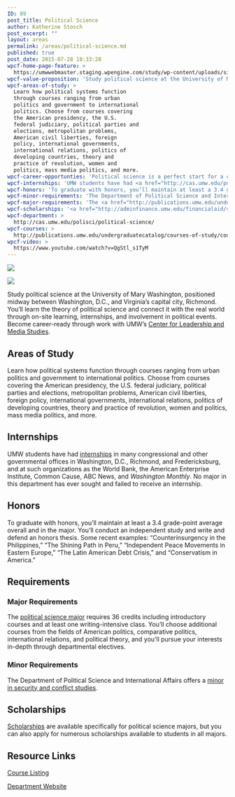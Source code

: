 ```yaml
---
ID: 89
post_title: Political Science
author: Katherine Stosch
post_excerpt: ""
layout: areas
permalink: /areas/political-science.md
published: true
post_date: 2015-07-28 18:33:28
wpcf-home-page-feature: >
  https://umwwebmaster.staging.wpengine.com/study/wp-content/uploads/sites/5/2015/07/NS-Political-Science-2e.jpg
wpcf-value-proposition: 'Study political science at the University of Mary Washington, positioned midway between Washington, D.C., and Virginia’s capital city, Richmond. You’ll learn the theory of political science and connect it with the real world through on-site learning, internships, and involvement in political events. Become career-ready through work with UMW’s <a href="/clms/">Center for Leadership and Media Studies</a>.'
wpcf-areas-of-study: >
  Learn how political systems function
  through courses ranging from urban
  politics and government to international
  politics. Choose from courses covering
  the American presidency, the U.S.
  federal judiciary, political parties and
  elections, metropolitan problems,
  American civil liberties, foreign
  policy, international governments,
  international relations, politics of
  developing countries, theory and
  practice of revolution, women and
  politics, mass media politics, and more.
wpcf-career-opportunties: 'Political science is a perfect start for a career in law, urban planning, teaching, government, and private enterprise. Our political science alumni win Fulbright Scholarships, get published in peer-reviewed journals, work for presidential campaigns, and go to well-regarded graduate schools. To see where our graduates have landed, visit <a href="http://cas.umw.edu/polisci/about-our-students-and-alumni/recent-careers/">careers</a>.'
wpcf-internships: 'UMW students have had <a href="http://cas.umw.edu/polisci/about-our-students-and-alumni/recent-internships/">internships</a> in many congressional and other governmental offices in Washington, D.C., Richmond, and Fredericksburg, and at such organizations as the World Bank, the American Enterprise Institute, Common Cause, ABC News, and <em>Washington Monthly</em>. No major in this department has ever sought and failed to receive an internship.'
wpcf-honors: 'To graduate with honors, you’ll maintain at least a 3.4 grade-point average overall and in the major. You’ll conduct an independent study and write and defend an honors thesis. Some recent examples: “Counterinsurgency in the Philippines,” “The Shining Path in Peru,” “Independent Peace Movements in Eastern Europe,” “The Latin American Debt Crisis,” and “Conservatism in America.”'
wpcf-minor-requirements: 'The Department of Political Science and International Affairs offers a <a href="http://publications.umw.edu/undergraduatecatalog/courses-of-study/minors/security-and-conflict-studies-minor/">minor in security and conflict studies</a>.'
wpcf-major-requirements: 'The <a href="http://publications.umw.edu/undergraduatecatalog/courses-of-study/majors/psci/">political science major</a> requires 36 credits including introductory courses and at least one writing-intensive class. You’ll choose additional courses from the fields of American politics, comparative politics, international relations, and political theory, and you’ll pursue your interests in-depth through departmental electives.'
wpcf-scholarships: '<a href="http://adminfinance.umw.edu/financialaid/scholarship-information/">Scholarships</a> are available specifically for political science majors, but you can also apply for numerous scholarships available to students in all majors.'
wpcf-department: >
  http://cas.umw.edu/polisci/political-science/
wpcf-courses: >
  http://publications.umw.edu/undergraduatecatalog/courses-of-study/course-descriptions/psci/
wpcf-video: >
  https://www.youtube.com/watch?v=QgStl_s1TyM
---
```


<!-- Types Custom Fields: -->
[![](https://umwwebmaster.staging.wpengine.com/study/wp-content/uploads/sites/5/2015/07/NS-Political-Science-2e.jpg)](https://umwwebmaster.staging.wpengine.com/study/wp-content/uploads/sites/5/2015/07/NS-Political-Science-2e.jpg)
<!-- End home-page-feature -->

<!-- video -->
[![](https://i.ytimg.com/vi/QgStl_s1TyM/hqdefault.jpg)](https://www.youtube.com/watch?v=QgStl_s1TyM)
<!-- End video -->

<!-- value-proposition -->
Study political science at the University of Mary Washington, positioned midway between Washington, D.C., and Virginia’s capital city, Richmond. You’ll learn the theory of political science and connect it with the real world through on-site learning, internships, and involvement in political events. Become career-ready through work with UMW’s [Center for Leadership and Media Studies](/clms/).
<!-- End value-proposition -->

<!-- areas-of-study -->
## Areas of Study
Learn how political systems function through courses ranging from urban politics and government to international politics. Choose from courses covering the American presidency, the U.S. federal judiciary, political parties and elections, metropolitan problems, American civil liberties, foreign policy, international governments, international relations, politics of developing countries, theory and practice of revolution, women and politics, mass media politics, and more.
<!-- End areas-of-study -->

<!-- internships -->
## Internships
UMW students have had [internships](http://cas.umw.edu/polisci/about-our-students-and-alumni/recent-internships/) in many congressional and other governmental offices in Washington, D.C., Richmond, and Fredericksburg, and at such organizations as the World Bank, the American Enterprise Institute, Common Cause, ABC News, and *Washington Monthly*. No major in this department has ever sought and failed to receive an internship.
<!-- End internships -->

<!-- honors -->
## Honors
To graduate with honors, you’ll maintain at least a 3.4 grade-point average overall and in the major. You’ll conduct an independent study and write and defend an honors thesis. Some recent examples: “Counterinsurgency in the Philippines,” “The Shining Path in Peru,” “Independent Peace Movements in Eastern Europe,” “The Latin American Debt Crisis,” and “Conservatism in America.”
<!-- End honors -->

<!-- requirements -->
## Requirements

<!-- major-requirements -->
### Major Requirements
The [political science major](http://publications.umw.edu/undergraduatecatalog/courses-of-study/majors/psci/) requires 36 credits including introductory courses and at least one writing-intensive class. You’ll choose additional courses from the fields of American politics, comparative politics, international relations, and political theory, and you’ll pursue your interests in-depth through departmental electives.
<!-- End major-requirements -->

<!-- minor-requirements -->
### Minor Requirements
The Department of Political Science and International Affairs offers a [minor in security and conflict studies](http://publications.umw.edu/undergraduatecatalog/courses-of-study/minors/security-and-conflict-studies-minor/).
<!-- End minor-requirements -->

<!-- End requirements -->

<!-- scholarships -->
## Scholarships
[Scholarships](http://adminfinance.umw.edu/financialaid/scholarship-information/) are available specifically for political science majors, but you can also apply for numerous scholarships available to students in all majors.
<!-- End scholarships -->

<!-- resource-links -->
## Resource Links

<!-- courses -->
[Course Listing](http://publications.umw.edu/undergraduatecatalog/courses-of-study/course-descriptions/psci/)

<!-- End courses -->


<!-- department -->
[Department Website](http://cas.umw.edu/polisci/political-science/)

<!-- End department -->

<!-- End resource-links -->

<!-- End Types Custom Fields -->